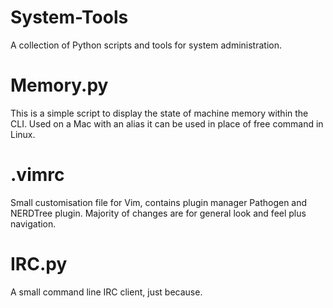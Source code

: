 System-Tools
============

A collection of Python scripts and tools for system administration.

Memory.py
=========

This is a simple script to display the state of machine memory within the CLI. Used on a Mac with an alias it can be used in place of free command in Linux.

.vimrc
=========
Small customisation file for Vim, contains plugin manager Pathogen and NERDTree plugin. Majority of changes are for general look and feel plus navigation. 

IRC.py
=========
A small command line IRC client, just because. 

